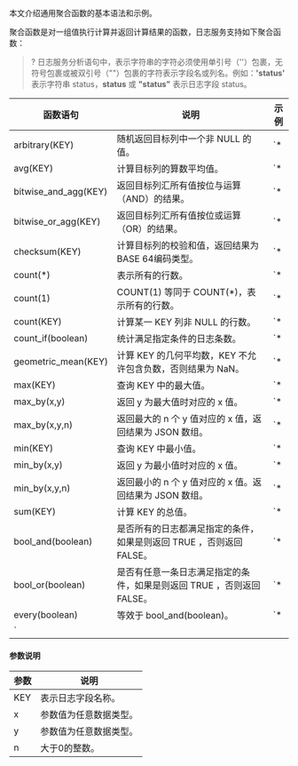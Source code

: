 本文介绍通用聚合函数的基本语法和示例。

聚合函数是对一组值执行计算并返回计算结果的函数，日志服务支持如下聚合函数：

>? 日志服务分析语句中，表示字符串的字符必须使用单引号（''）包裹，无符号包裹或被双引号（""）包裹的字符表示字段名或列名。例如：**'status'** 表示字符串 status，**status** 或 **"status"** 表示日志字段 status。
>

| 函数语句             | 说明                                              | 示例                                                         |
| -------------------- | ------------------------------------------------- | ------------------------------------------------------------ |
| arbitrary(KEY) [](id:arbitrary)      | 随机返回目标列中一个非 NULL 的值。                  | `* | SELECT arbitrary(request_method) AS request_method`     |
| avg(KEY) [](id:avg)            | 计算目标列的算数平均值。                          | `* | SELECT AVG(request_time)`                               |
| bitwise_and_agg(KEY)[](id:bitwise_and_agg) | 返回目标列汇所有值按位与运算（AND）的结果。       | `* | SELECT bitwise_and_agg(status)`                          |
| bitwise_or_agg(KEY)  [](id:bitwise_or_agg)| 返回目标列汇所有值按位或运算（OR）的结果。        | `* | SELECT bitwise_or_agg(request_length)`                   |
| checksum(KEY)[](id:checksum)        | 计算目标列的校验和值，返回结果为 BASE 64编码类型。 | `* | SELECT checksum(request_method) AS request_method`       |
| count(\*)  [](id:count)           | 表示所有的行数。                                  | `* | SELECT COUNT(*) WHERE http_status >200`                 |
| count(1)   [](id:count)          | COUNT(1) 等同于 COUNT(\*)，表示所有的行数。          | `* | SELECT COUNT(1)`                                       |
| count(KEY)  [](id:count)        | 计算某一 KEY 列非 NULL 的行数。                   | `* | SELECT COUNT(request_time) WHERE request_time >5.0`    |
| count_if(boolean) [](id:count_if)       | 统计满足指定条件的日志条数。                      | `* | select count_if(returnCode>=400) as errorCounts`                    |
| geometric_mean(KEY)[](id:geometric_mean) | 计算 KEY 的几何平均数，KEY 不允许包含负数，否则结果为 NaN。                          | `* | SELECT geometric_mean(request_time) AS request_time`     |
| max(KEY)  [](id:max)           | 查询 KEY 中的最大值。                                 | `* | SELECT MAX(request_time) AS max_request_time`           |
| max_by(x,y) [](id:max_by)         | 返回 y 为最大值时对应的 x 值。                        | `* | SELECT MAX_BY(request_method, request_time) AS method`     |
| max_by(x,y,n) [](id:max_by)       | 返回最大的 n 个 y 值对应的 x 值，返回结果为 JSON 数组。   | `* | SELECT max_by(request_method, request_time, 3) AS method` |
| min(KEY)[](id:min)             | 查询 KEY 中最小值。                                   | `* | SELECT MIN(request_time) AS min_request_time`           |
| min_by(x,y)  [](id:min_by)        | 返回 y 为最小值时对应的 x 值。                        | `* | SELECT min_by(request_method, request_time) AS method`   |
| min_by(x,y,n) [](id:min_by)       | 返回最小的 n 个 y 值对应的 x 值。返回结果为 JSON 数组。   | `* | SELECT min_by(request_method, request_time, 3) AS method` |
| sum(KEY)  [](id:sum)           | 计算 KEY 的总值。                                     | `* | SELECT SUM(body_bytes_sent) AS sum_bytes`               |
|  bool_and(boolean) [](id:bool_and)      |  是否所有的日志都满足指定的条件，如果是则返回 TRUE ，否则返回 FALSE。                                  | `* | select bool_and(returnCode>=400)`               |
| bool_or(boolean) [](id:bool_or)       | 是否有任意一条日志满足指定的条件，如果是则返回 TRUE ，否则返回 FALSE。                                   | `* | select bool_or(returnCode>=400)`               |
|  every(boolean) [](id:every)      |   等效于 bool_and(boolean)。                                 | `* | select every(returnCode>=400)
`               |



#### 参数说明

| 参数 | 说明                   |
| ---- | ---------------------- |
| KEY  [](id:KEY)  | 表示日志字段名称。           |
| x  [](id:x)  | 参数值为任意数据类型。           |
| y  [](id:y)  | 参数值为任意数据类型。 |
| n  [](id:n)  | 大于0的整数。                   |
